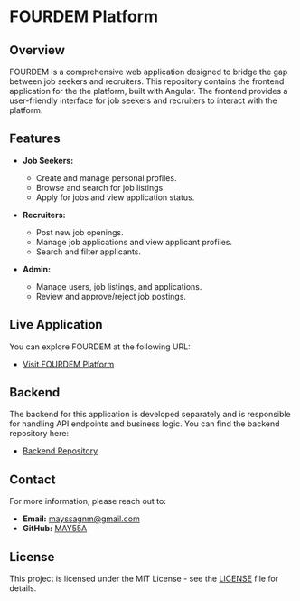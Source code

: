 # FOURDEM Platform

## Overview

FOURDEM is a comprehensive web application designed to bridge the gap between job seekers and recruiters.
This repository contains the frontend application for the the platform, built with Angular. The frontend provides a user-friendly interface for job seekers and recruiters to interact with the platform.


## Features

- **Job Seekers:**
  - Create and manage personal profiles.
  - Browse and search for job listings.
  - Apply for jobs and view application status.

- **Recruiters:**
  - Post new job openings.
  - Manage job applications and view applicant profiles.
  - Search and filter applicants.

- **Admin:**
  - Manage users, job listings, and applications.
  - Review and approve/reject job postings.

## Live Application

You can explore FOURDEM at the following URL:

- [Visit FOURDEM Platform](https://may55a.github.io/FourDem/)

## Backend

The backend for this application is developed separately and is responsible for handling API endpoints and business logic. You can find the backend repository here:

- [Backend Repository](https://github.com/MAY55A/FourDem-back)

## Contact

For more information, please reach out to:

- **Email:** mayssagnm@gmail.com
- **GitHub:** [MAY55A](https://github.com/MAY55A)

## License

This project is licensed under the MIT License - see the [LICENSE](LICENSE) file for details.